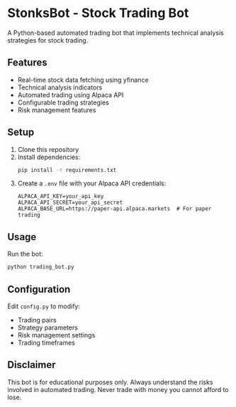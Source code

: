 # StonksBot - Stock Trading Bot

A Python-based automated trading bot that implements technical analysis strategies for stock trading.

## Features
- Real-time stock data fetching using yfinance
- Technical analysis indicators
- Automated trading using Alpaca API
- Configurable trading strategies
- Risk management features

## Setup
1. Clone this repository
2. Install dependencies:
   ```bash
   pip install -r requirements.txt
   ```
3. Create a `.env` file with your Alpaca API credentials:
   ```
   ALPACA_API_KEY=your_api_key
   ALPACA_API_SECRET=your_api_secret
   ALPACA_BASE_URL=https://paper-api.alpaca.markets  # For paper trading
   ```

## Usage
Run the bot:
```bash
python trading_bot.py
```

## Configuration
Edit `config.py` to modify:
- Trading pairs
- Strategy parameters
- Risk management settings
- Trading timeframes

## Disclaimer
This bot is for educational purposes only. Always understand the risks involved in automated trading. Never trade with money you cannot afford to lose.
